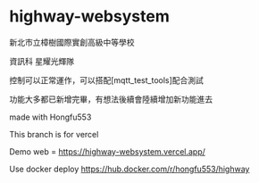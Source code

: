 # highway-websystem
<p>新北市立樟樹國際實創高級中等學校</p>
<p>資訊科 星耀光輝隊</p>
<p>控制可以正常運作，可以搭配[mqtt_test_tools]配合測試</p>
功能大多都已新增完畢，有想法後續會陸續增加新功能進去
<p>made with Hongfu553</p>
<p>This branch is for vercel</p>
<p>Demo web = <a href="https://highway-websystem.vercel.app/">https://highway-websystem.vercel.app/</a></p>
<p>Use docker deploy <a href="https://hub.docker.com/r/hongfu553/highway">https://hub.docker.com/r/hongfu553/highway</a></p>
